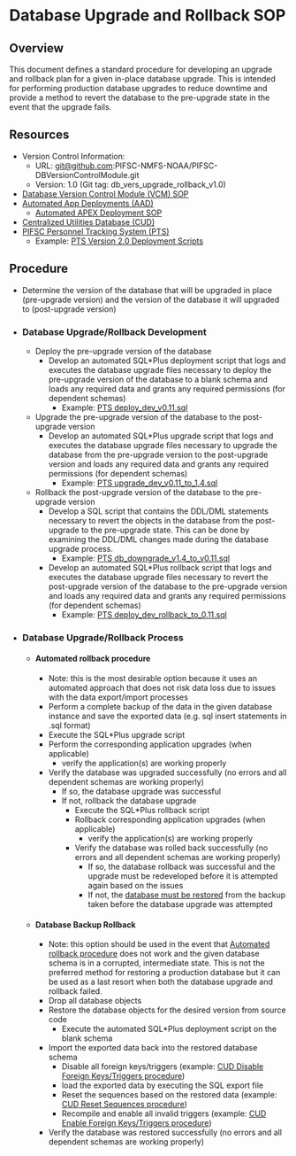# Database Upgrade and Rollback SOP

## Overview
This document defines a standard procedure for developing an upgrade and rollback plan for a given in-place database upgrade.  This is intended for performing production database upgrades to reduce downtime and provide a method to revert the database to the pre-upgrade state in the event that the upgrade fails.

## Resources
-   Version Control Information:
    -   URL: git@github.com:PIFSC-NMFS-NOAA/PIFSC-DBVersionControlModule.git
    -   Version: 1.0 (Git tag: db_vers_upgrade_rollback_v1.0)
-   [Database Version Control Module (VCM) SOP](./DB%20Version%20Control%20Module%20SOP.MD)
-   [Automated App Deployments (AAD)](https://gitlab.pifsc.gov/centralized-data-tools/automated-app-deployments)
    -   [Automated APEX Deployment SOP](https://gitlab.pifsc.gov/centralized-data-tools/automated-app-deployments/-/blob/master/apex/automated_APEX_deployment_SOP.md)
-   [Centralized Utilities Database (CUD)](https://gitlab.pifsc.gov/centralized-data-tools/centralized-utilities)
-   [PIFSC Personnel Tracking System (PTS)](https://gitlab.pifsc.gov/centralized-data-tools/pifsc-facilities-tracking)
    -   Example: [PTS Version 2.0 Deployment Scripts](https://gitlab.pifsc.gov/centralized-data-tools/pifsc-facilities-tracking/-/blob/master/docs/release_documentation/version%202.0/Deployment%20Scripts/README.md)

## Procedure
-   Determine the version of the database that will be upgraded in place (pre-upgrade version) and the version of the database it will upgraded to (post-upgrade version)
-   ### Database Upgrade/Rollback Development
    -   Deploy the pre-upgrade version of the database
        -   Develop an automated SQL*Plus deployment script that logs and executes the database upgrade files necessary to deploy the pre-upgrade version of the database to a blank schema and loads any required data and grants any required permissions (for dependent schemas)
            -   Example: [PTS deploy_dev_v0.11.sql](https://gitlab.pifsc.gov/centralized-data-tools/pifsc-facilities-tracking/-/blob/master/docs/release_documentation/version%202.0/Deployment%20Scripts/automated%20deployments/deploy_dev_v0.11.sql)
    -   Upgrade the pre-upgrade version of the database to the post-upgrade version
        -   Develop an automated SQL*Plus upgrade script that logs and executes the database upgrade files necessary to upgrade the database from the pre-upgrade version to the post-upgrade version and loads any required data and grants any required permissions (for dependent schemas)
            -   Example: [PTS upgrade_dev_v0.11_to_1.4.sql](https://gitlab.pifsc.gov/centralized-data-tools/pifsc-facilities-tracking/-/blob/master/docs/release_documentation/version%202.0/Deployment%20Scripts/automated%20deployments/upgrade_dev_v0.11_to_1.4.sql)
    -   Rollback the post-upgrade version of the database to the pre-upgrade version
        -   Develop a SQL script that contains the DDL/DML statements necessary to revert the objects in the database from the post-upgrade to the pre-upgrade state.  This can be done by examining the DDL/DML changes made during the database upgrade process.
            -   Example: [PTS db_downgrade_v1.4_to_v0.11.sql](https://gitlab.pifsc.gov/centralized-data-tools/pifsc-facilities-tracking/-/blob/master/docs/release_documentation/version%202.0/Deployment%20Scripts/rollback/db_downgrade_v1.4_to_v0.11.sql)
        -   Develop an automated SQL*Plus rollback script that logs and executes the database upgrade files necessary to revert the post-upgrade version of the database to the pre-upgrade version and loads any required data and grants any required permissions (for dependent schemas)
            -   Example: [PTS deploy_dev_rollback_to_0.11.sql](https://gitlab.pifsc.gov/centralized-data-tools/pifsc-facilities-tracking/-/blob/master/docs/release_documentation/version%202.0/Deployment%20Scripts/automated%20deployments/deploy_dev_rollback_to_0.11.sql)
-   ### Database Upgrade/Rollback Process
    -   #### Automated rollback procedure
        -   Note: this is the most desirable option because it uses an automated approach that does not risk data loss due to issues with the data export/import processes
        -   Perform a complete backup of the data in the given database instance and save the exported data (e.g. sql insert statements in .sql format)
        -   Execute the SQL*Plus upgrade script
        -   Perform the corresponding application upgrades (when applicable)
            -   verify the application(s) are working properly
        -   Verify the database was upgraded successfully (no errors and all dependent schemas are working properly)
            -   If so, the database upgrade was successful
            -   If not, rollback the database upgrade
                -   Execute the SQL*Plus rollback script
                -   Rollback corresponding application upgrades (when applicable)
                    -   verify the application(s) are working properly
                -   Verify the database was rolled back successfully (no errors and all dependent schemas are working properly)
                    -   If so, the database rollback was successful and the upgrade must be redeveloped before it is attempted again based on the issues
                    -   If not, the [database must be restored](#database-backup-rollback) from the backup taken before the database upgrade was attempted
    -   #### Database Backup Rollback
        -   Note: this option should be used in the event that [Automated rollback procedure](#automated-rollback-procedure) does not work and the given database schema is in a corrupted, intermediate state.  This is not the preferred method for restoring a production database but it can be used as a last resort when both the database upgrade and rollback failed.
        -   Drop all database objects
        -   Restore the database objects for the desired version from source code
            -   Execute the automated SQL*Plus deployment script on the blank schema
        -   Import the exported data back into the restored database schema
            -   Disable all foreign keys/triggers (example: [CUD Disable Foreign Keys/Triggers procedure](https://gitlab.pifsc.gov/centralized-data-tools/centralized-utilities/-/blob/master/docs/packages/UDP_UDLP/UDP%20UDLP%20Documentation.md#udp-and-udlp-stored-procedure-information))
            -   load the exported data by executing the SQL export file
            -   Reset the sequences based on the restored data (example: [CUD Reset Sequences procedure](https://gitlab.pifsc.gov/centralized-data-tools/centralized-utilities/-/blob/master/docs/packages/UDP_UDLP/UDP%20UDLP%20Documentation.md#udp-and-udlp-stored-procedure-information))
            -   Recompile and enable all invalid triggers (example: [CUD Enable Foreign Keys/Triggers procedure](https://gitlab.pifsc.gov/centralized-data-tools/centralized-utilities/-/blob/master/docs/packages/UDP_UDLP/UDP%20UDLP%20Documentation.md#udp-and-udlp-stored-procedure-information))
        -   Verify the database was restored successfully (no errors and all dependent schemas are working properly)
